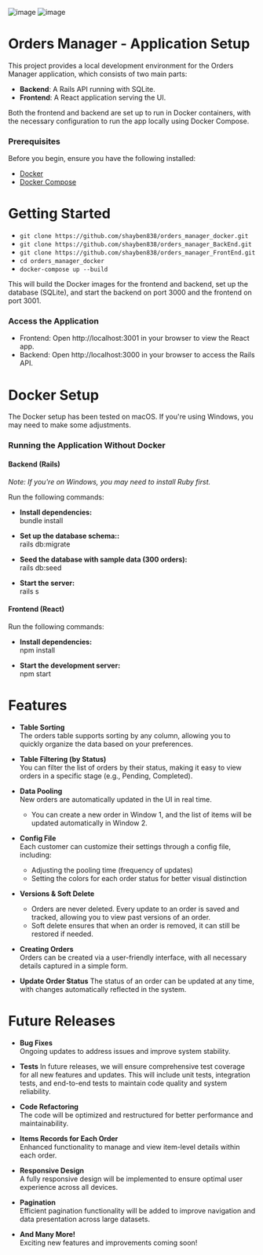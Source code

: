 ![image](https://github.com/user-attachments/assets/6a4ab7b8-1a7c-45b3-89d2-1f7c8e65ed69)
![image](https://github.com/user-attachments/assets/d8aadf11-385a-43ce-8ace-7a96021b2235)




# Orders Manager - Application Setup

This project provides a local development environment for the Orders Manager application, which consists of two main parts:

- **Backend**: A Rails API running with SQLite.
- **Frontend**: A React application serving the UI.

Both the frontend and backend are set up to run in Docker containers, with the necessary configuration to run the app locally using Docker Compose.

### Prerequisites

Before you begin, ensure you have the following installed:

- [Docker](https://www.docker.com/get-started)
- [Docker Compose](https://docs.docker.com/compose/install/)

# Getting Started
- `git clone https://github.com/shayben838/orders_manager_docker.git`
- `git clone https://github.com/shayben838/orders_manager_BackEnd.git`
- `git clone https://github.com/shayben838/orders_manager_FrontEnd.git`
- `cd orders_manager_docker`
- `docker-compose up --build`


This will build the Docker images for the frontend and backend, set up the database (SQLite), and start the backend on port 3000 and the frontend on port 3001.

### Access the Application
- Frontend: Open http://localhost:3001 in your browser to view the React app.
- Backend: Open http://localhost:3000 in your browser to access the Rails API.


# Docker Setup  
The Docker setup has been tested on macOS. If you're using Windows, you may need to make some adjustments.  

### Running the Application Without Docker  

#### Backend (Rails)  
*Note: If you're on Windows, you may need to install Ruby first.*  

Run the following commands:  

- **Install dependencies:**  
  bundle install

- **Set up the database schema::**  
  rails db:migrate

- **Seed the database with sample data (300 orders):**  
  rails db:seed

- **Start the server:**  
  rails s

#### Frontend (React)
Run the following commands:  

- **Install dependencies:**  
  npm install

- **Start the development server:**  
  npm start


# Features

- **Table Sorting**  
  The orders table supports sorting by any column, allowing you to quickly organize the data based on your preferences.

- **Table Filtering (by Status)**  
  You can filter the list of orders by their status, making it easy to view orders in a specific stage (e.g., Pending, Completed).

- **Data Pooling**  
  New orders are automatically updated in the UI in real time.  
  - You can create a new order in Window 1, and the list of items will be updated automatically in Window 2.

- **Config File**  
  Each customer can customize their settings through a config file, including:  
    - Adjusting the pooling time (frequency of updates)  
    - Setting the colors for each order status for better visual distinction

- **Versions & Soft Delete**  
  - Orders are never deleted. Every update to an order is saved and tracked, allowing you to view past versions of an order.  
  - Soft delete ensures that when an order is removed, it can still be restored if needed.

- **Creating Orders**  
  Orders can be created via a user-friendly interface, with all necessary details captured in a simple form.

- **Update Order Status**
  The status of an order can be updated at any time, with changes automatically reflected in the system.


# Future Releases  

- **Bug Fixes**  
  Ongoing updates to address issues and improve system stability.

- **Tests**
  In future releases, we will ensure comprehensive test coverage for all new features and updates.
  This will include unit tests, integration tests, and end-to-end tests to maintain code quality and system reliability.

- **Code Refactoring**  
  The code will be optimized and restructured for better performance and maintainability.

- **Items Records for Each Order**  
  Enhanced functionality to manage and view item-level details within each order.
  
- **Responsive Design**  
  A fully responsive design will be implemented to ensure optimal user experience across all devices.

- **Pagination**  
  Efficient pagination functionality will be added to improve navigation and data presentation across large datasets.

- **And Many More!**  
  Exciting new features and improvements coming soon!

